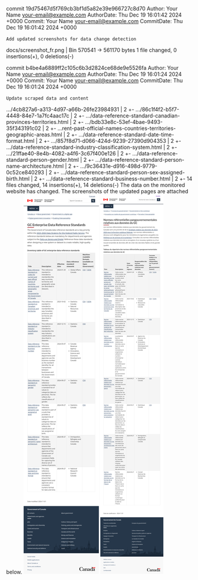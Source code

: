 commit 19d75467d5f769cb3bf1d5a82e39e966727c8d70
Author:     Your Name <your-email@example.com>
AuthorDate: Thu Dec 19 16:01:42 2024 +0000
Commit:     Your Name <your-email@example.com>
CommitDate: Thu Dec 19 16:01:42 2024 +0000

    Add updated screenshots for data change detection

 docs/screenshot_fr.png | Bin 570541 -> 561170 bytes
 1 file changed, 0 insertions(+), 0 deletions(-)

commit b4be4a6889ff2c105c6b3d2824ce68de9e5526fa
Author:     Your Name <your-email@example.com>
AuthorDate: Thu Dec 19 16:01:24 2024 +0000
Commit:     Your Name <your-email@example.com>
CommitDate: Thu Dec 19 16:01:24 2024 +0000

    Update scraped data and content

 .../4cb827a6-a313-4d97-a66b-26fe23984931                                | 2 +-
 .../86c1f4f2-b5f7-4448-84e7-1a7fc4aac17c                                | 2 +-
 .../data-reference-standard-canadian-provinces-territories.html         | 2 +-
 .../bdb33e8c-53ef-4bae-9493-35f343191c02                                | 2 +-
 ...rent-past-official-names-countries-territories-geographic-areas.html | 2 +-
 .../data-reference-standard-date-time-format.html                       | 2 +-
 .../857f8d71-d066-424d-9239-27390d904353                                | 2 +-
 .../data-reference-standard-industry-classification-system.html         | 2 +-
 .../21ffae40-8e4b-4082-a4f6-3c67f400e126                                | 2 +-
 .../data-reference-standard-person-gender.html                          | 2 +-
 .../data-reference-standard-person-name-architecture.html               | 2 +-
 .../9c36431e-d916-498d-9779-0c52ce840293                                | 2 +-
 .../data-reference-standard-person-sex-assigned-birth.html              | 2 +-
 .../data-reference-standard-business-number.html                        | 2 +-
 14 files changed, 14 insertions(+), 14 deletions(-)
The data on the monitored website has changed. The screenshots of the updated pages are attached below.
![Screenshot EN](https://github.com/PatLittle/GC-Ref-Data-Tracker/blob/main/docs/screenshot_en.png?raw=true)
![Screenshot FR](https://github.com/PatLittle/GC-Ref-Data-Tracker/blob/main/docs/screenshot_fr.png?raw=true)
